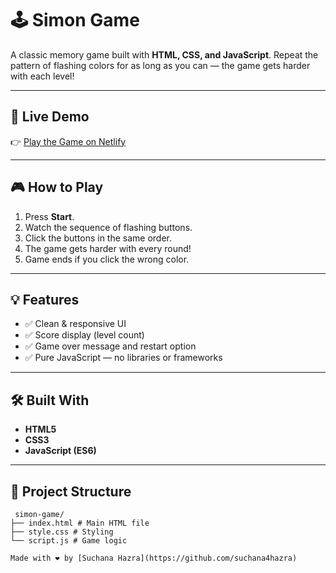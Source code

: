# 🕹️ Simon Game

A classic memory game built with **HTML, CSS, and JavaScript**. Repeat the pattern of flashing colors for as long as you can — the game gets harder with each level!

---

## 🚀 Live Demo

👉 [Play the Game on Netlify](https://simon-game-by-suchana.netlify.app/)  

---

## 🎮 How to Play

1. Press **Start**.
2. Watch the sequence of flashing buttons.
3. Click the buttons in the same order.
4. The game gets harder with every round!
5. Game ends if you click the wrong color.

---

## 💡 Features

- ✅ Clean & responsive UI
- ✅ Score display (level count)
- ✅ Game over message and restart option
- ✅ Pure JavaScript — no libraries or frameworks

---

## 🛠️ Built With

- **HTML5**
- **CSS3**
- **JavaScript (ES6)**

---

## 📁 Project Structure
     simon-game/
    ├── index.html # Main HTML file
    ├── style.css # Styling
    └── script.js # Game logic

    Made with ❤️ by [Suchana Hazra](https://github.com/suchana4hazra)


